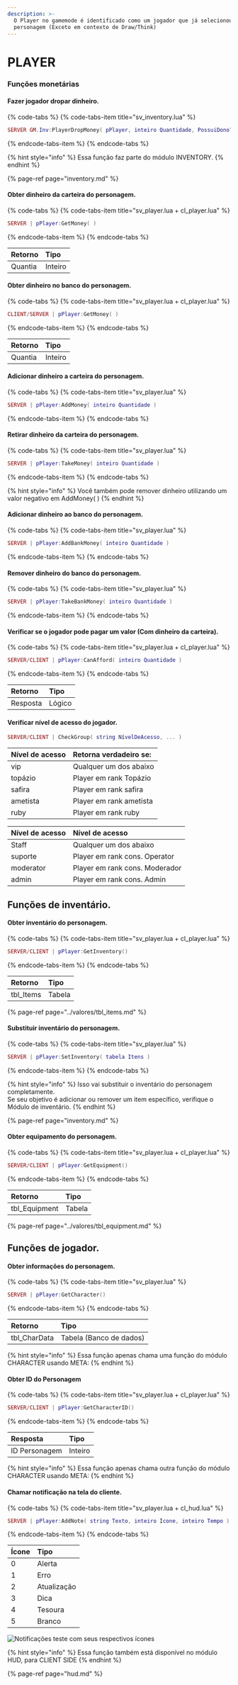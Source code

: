 ```yaml
---
description: >-
  O Player no gamemode é identificado como um jogador que já selecionou um
  personagem (Exceto em contexto de Draw/Think)
---
```


# PLAYER

### Funções monetárias

#### Fazer jogador dropar dinheiro.

{% code-tabs %}
{% code-tabs-item title="sv\_inventory.lua" %}
```lua
SERVER GM.Inv:PlayerDropMoney( pPlayer, inteiro Quantidade, PossuiDono? )
```
{% endcode-tabs-item %}
{% endcode-tabs %}

{% hint style="info" %}
Essa função faz parte do módulo INVENTORY.
{% endhint %}

{% page-ref page="inventory.md" %}

#### 

#### Obter dinheiro da carteira do personagem.

{% code-tabs %}
{% code-tabs-item title="sv\_player.lua + cl\_player.lua" %}
```lua
SERVER | pPlayer:GetMoney( )
```
{% endcode-tabs-item %}
{% endcode-tabs %}

| Retorno | Tipo |
| :--- | :--- |
| Quantia | Inteiro |

#### 

#### Obter dinheiro no banco do personagem.

{% code-tabs %}
{% code-tabs-item title="sv\_player.lua + cl\_player.lua" %}
```lua
CLIENT/SERVER | pPlayer:GetMoney( )
```
{% endcode-tabs-item %}
{% endcode-tabs %}

| Retorno | Tipo |
| :--- | :--- |
| Quantia | Inteiro |

#### 

#### Adicionar dinheiro a carteira do personagem.

{% code-tabs %}
{% code-tabs-item title="sv\_player.lua" %}
```lua
SERVER | pPlayer:AddMoney( inteiro Quantidade )
```
{% endcode-tabs-item %}
{% endcode-tabs %}

#### 

#### Retirar dinheiro da carteira do personagem.

{% code-tabs %}
{% code-tabs-item title="sv\_player.lua" %}
```lua
SERVER | pPlayer:TakeMoney( inteiro Quantidade )
```
{% endcode-tabs-item %}
{% endcode-tabs %}

{% hint style="info" %}
Você também pode remover dinheiro utilizando um valor negativo em AddMoney\( \)
{% endhint %}

#### 

#### Adicionar dinheiro ao banco do personagem.

{% code-tabs %}
{% code-tabs-item title="sv\_player.lua" %}
```lua
SERVER | pPlayer:AddBankMoney( inteiro Quantidade )
```
{% endcode-tabs-item %}
{% endcode-tabs %}

#### 

#### Remover dinheiro do banco do personagem.

{% code-tabs %}
{% code-tabs-item title="sv\_player.lua" %}
```lua
SERVER | pPlayer:TakeBankMoney( inteiro Quantidade )
```
{% endcode-tabs-item %}
{% endcode-tabs %}

#### 

#### Verificar se o jogador pode pagar um valor \(Com dinheiro da carteira\).

{% code-tabs %}
{% code-tabs-item title="sv\_player.lua + cl\_player.lua" %}
```lua
SERVER/CLIENT | pPlayer:CanAfford( inteiro Quantidade )
```
{% endcode-tabs-item %}
{% endcode-tabs %}

| Retorno | Tipo |
| :--- | :--- |
| Resposta | Lógico |

#### 

#### Verificar nível de acesso do jogador.

```lua
SERVER/CLIENT | CheckGroup( string NívelDeAcesso, ... )
```

| Nível de acesso | Retorna verdadeiro se: |
| :--- | :--- |
| vip | Qualquer um dos abaixo |
| topázio | Player em rank Topázio |
| safira | Player em rank safira |
| ametista | Player em rank ametista |
| ruby | Player em rank ruby |

| Nível de acesso | Nível de acesso |
| :--- | :--- |
| Staff | Qualquer um dos abaixo |
| suporte | Player em rank cons. Operator |
| moderator | Player em rank cons. Moderador |
| admin | Player em rank cons. Admin |

## Funções de inventário.

#### Obter inventário do personagem.

{% code-tabs %}
{% code-tabs-item title="sv\_player.lua + cl\_player.lua" %}
```lua
SERVER/CLIENT | pPlayer:GetInventory()
```
{% endcode-tabs-item %}
{% endcode-tabs %}

| Retorno | Tipo |
| :--- | :--- |
| tbl\_Items | Tabela |

{% page-ref page="../valores/tbl\_items.md" %}

#### 

#### Substituir inventário do personagem.

{% code-tabs %}
{% code-tabs-item title="sv\_player.lua" %}
```lua
SERVER | pPlayer:SetInventory( tabela Itens )
```
{% endcode-tabs-item %}
{% endcode-tabs %}

{% hint style="info" %}
Isso vai substituir o inventário do personagem completamente.  
Se seu objetivo é adicionar ou remover um item específico, verifique o Módulo de inventário.
{% endhint %}

{% page-ref page="inventory.md" %}

#### 

#### Obter equipamento do personagem.

{% code-tabs %}
{% code-tabs-item title="sv\_player.lua + cl\_player.lua" %}
```lua
SERVER/CLIENT | pPlayer:GetEquipment()
```
{% endcode-tabs-item %}
{% endcode-tabs %}

| Retorno | Tipo |
| :--- | :--- |
| tbl\_Equipment | Tabela |

{% page-ref page="../valores/tbl\_equipment.md" %}

#### 

## Funções de jogador.

#### Obter informações do personagem.

{% code-tabs %}
{% code-tabs-item title="sv\_player.lua" %}
```lua
SERVER | pPlayer:GetCharacter()
```
{% endcode-tabs-item %}
{% endcode-tabs %}

| Retorno | Tipo |
| :--- | :--- |
| tbl\_CharData | Tabela \(Banco de dados\) |

{% hint style="info" %}
Essa função apenas chama uma função do módulo CHARACTER usando META:
{% endhint %}

#### 

#### Obter ID do Personagem

{% code-tabs %}
{% code-tabs-item title="sv\_player.lua + cl\_player.lua" %}
```lua
SERVER/CLIENT | pPlayer:GetCharacterID()
```
{% endcode-tabs-item %}
{% endcode-tabs %}

| Resposta | Tipo |
| :--- | :--- |
| ID Personagem | Inteiro |

{% hint style="info" %}
Essa função apenas chama outra função do módulo CHARACTER usando META:
{% endhint %}

#### 

#### Chamar notificação na tela do cliente.

{% code-tabs %}
{% code-tabs-item title="sv\_player.lua + cl\_hud.lua" %}
```lua
SERVER | pPlayer:AddNote( string Texto, inteiro Ícone, inteiro Tempo )
```
{% endcode-tabs-item %}
{% endcode-tabs %}

| Ícone | Tipo |
| :--- | :--- |
| 0 | Alerta |
| 1 | Erro |
| 2 | Atualização |
| 3 | Dica |
| 4 | Tesoura |
| 5 | Branco |

![Notifica&#xE7;&#xF5;es teste com seus respectivos &#xED;cones](../.gitbook/assets/code_jhur2yhews.png)

{% hint style="info" %}
Essa função também está disponível no módulo HUD, para CLIENT SIDE
{% endhint %}

{% page-ref page="hud.md" %}

